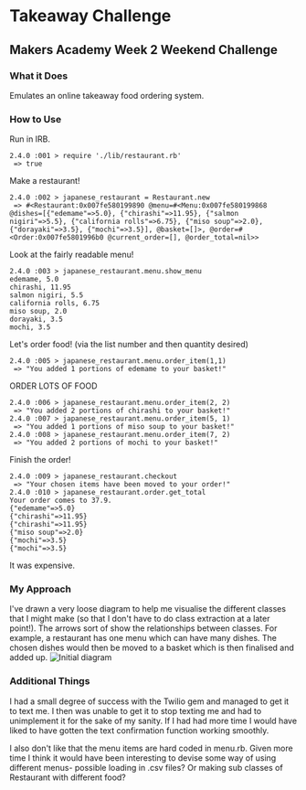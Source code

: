 # Takeaway Challenge
## Makers Academy Week 2 Weekend Challenge

### What it Does
Emulates an online takeaway food ordering system.

### How to Use
Run in IRB.
```
2.4.0 :001 > require './lib/restaurant.rb'
 => true
```
Make a restaurant!
```
2.4.0 :002 > japanese_restaurant = Restaurant.new
 => #<Restaurant:0x007fe580199890 @menu=#<Menu:0x007fe580199868 @dishes=[{"edemame"=>5.0}, {"chirashi"=>11.95}, {"salmon nigiri"=>5.5}, {"california rolls"=>6.75}, {"miso soup"=>2.0}, {"dorayaki"=>3.5}, {"mochi"=>3.5}], @basket=[]>, @order=#<Order:0x007fe5801996b0 @current_order=[], @order_total=nil>>
```
Look at the fairly readable menu!
```
2.4.0 :003 > japanese_restaurant.menu.show_menu
edemame, 5.0
chirashi, 11.95
salmon nigiri, 5.5
california rolls, 6.75
miso soup, 2.0
dorayaki, 3.5
mochi, 3.5
```
Let's order food! (via the list number and then quantity desired)
```
2.4.0 :005 > japanese_restaurant.menu.order_item(1,1)
 => "You added 1 portions of edemame to your basket!"
```
ORDER LOTS OF FOOD
```
2.4.0 :006 > japanese_restaurant.menu.order_item(2, 2)
 => "You added 2 portions of chirashi to your basket!"
2.4.0 :007 > japanese_restaurant.menu.order_item(5, 1)
 => "You added 1 portions of miso soup to your basket!"
2.4.0 :008 > japanese_restaurant.menu.order_item(7, 2)
 => "You added 2 portions of mochi to your basket!"
 ```
Finish the order!
```
2.4.0 :009 > japanese_restaurant.checkout
 => "Your chosen items have been moved to your order!"
2.4.0 :010 > japanese_restaurant.order.get_total
Your order comes to 37.9.
{"edemame"=>5.0}
{"chirashi"=>11.95}
{"chirashi"=>11.95}
{"miso soup"=>2.0}
{"mochi"=>3.5}
{"mochi"=>3.5}
```
It was expensive.

### My Approach
I've drawn a very loose diagram to help me visualise the different classes that I might make (so that I don't have to do class extraction at a later point!). The arrows sort of show the relationships between classes. For example, a restaurant has one menu which can have many dishes. The chosen dishes would then be moved to a basket which is then finalised and added up. 
![Initial diagram](https://github.com/wemmm/takeaway-challenge/blob/master/diagram.png "Initial Diagram")

### Additional Things
I had a small degree of success with the Twilio gem and managed to get it to text me. I then was unable to get it to stop texting me and had to unimplement it for the sake of my sanity. If I had had more time I would have liked to have gotten the text confirmation function working smoothly. 

I also don't like that the menu items are hard coded in menu.rb. Given more time I think it would have been interesting to devise some way of using different menus- possible loading in .csv files? Or making sub classes of Restaurant with different food? 
